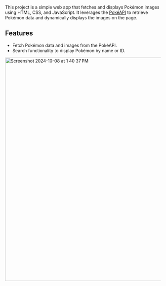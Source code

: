 This project is a simple web app that fetches and displays Pokémon images using HTML, CSS, and JavaScript. It leverages the [PokéAPI](https://pokeapi.co/) to retrieve Pokémon data and dynamically displays the images on the page.

 ## Features
 
- Fetch Pokémon data and images from the PokéAPI.
- Search functionality to display Pokémon by name or ID.
<img width="720" alt="Screenshot 2024-10-08 at 1 40 37 PM" src="https://github.com/user-attachments/assets/f3ecc935-a276-4e67-900f-b4211d84298a">
